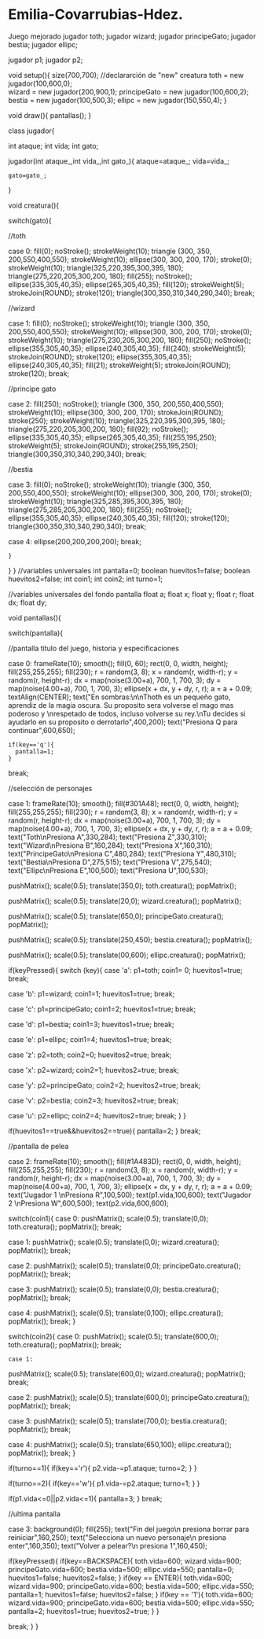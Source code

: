 # Emilia-Covarrubias-Hdez.
Juego mejorado
jugador toth;
jugador wizard;
jugador principeGato;
jugador bestia;
jugador ellipc;

jugador p1;
jugador p2;
  
void setup(){
  size(700,700);
  //declararción de "new" creatura
  toth = new jugador(100,600,0);  
  wizard = new  jugador(200,900,1);
  principeGato = new jugador(100,600,2);
  bestia = new jugador(100,500,3);
  ellipc = new  jugador(150,550,4);
}

void draw(){
  pantallas();
}

class jugador{
  
  int ataque;
  int vida;
  int gato;
  
  jugador(int ataque_,int vida_,int gato_){
    ataque=ataque_;
    vida=vida_;
   
    gato=gato_;
  }
  
void creatura(){
  
switch(gato){
      
//toth

case 0:
  fill(0);
  noStroke();
  strokeWeight(10);
  triangle (300, 350, 200,550,400,550);
  strokeWeight(10);
  ellipse(300, 300, 200, 170); 
  stroke(0);
  strokeWeight(10);
  triangle(325,220,395,300,395, 180);
  triangle(275,220,205,300,200, 180);
  fill(255);
  noStroke();
  ellipse(335,305,40,35);
  ellipse(265,305,40,35);
  fill(120);
  strokeWeight(5);
  strokeJoin(ROUND);
  stroke(120);
  triangle(300,350,310,340,290,340);
break;
   
//wizard
   
case 1:
  fill(0);
  noStroke();
  strokeWeight(10);
  triangle (300, 350, 200,550,400,550);
  strokeWeight(10);
  ellipse(300, 300, 200, 170); 
  stroke(0);
  strokeWeight(10);
  triangle(275,230,205,300,200, 180);
  fill(250);
  noStroke();
  ellipse(355,305,40,35);
  ellipse(240,305,40,35);
  fill(240);
  strokeWeight(5);
  strokeJoin(ROUND);
  stroke(120);
  ellipse(355,305,40,35);
  ellipse(240,305,40,35);
  fill(21);
  strokeWeight(5);
  strokeJoin(ROUND);
  stroke(120);
break;
   
//principe gato
   
case 2:
  fill(250);
  noStroke();
  triangle (300, 350, 200,550,400,550);
  strokeWeight(10);
  ellipse(300, 300, 200, 170); 
  strokeJoin(ROUND);
  stroke(250);
  strokeWeight(10);
  triangle(325,220,395,300,395, 180);
  triangle(275,220,205,300,200, 180);
  fill(92);
  noStroke();
  ellipse(335,305,40,35);
  ellipse(265,305,40,35);
  fill(255,195,250);
  strokeWeight(5);
  strokeJoin(ROUND);
  stroke(255,195,250);
  triangle(300,350,310,340,290,340);
break;
  
//bestia
   
case 3:
   fill(0);
   noStroke();
   strokeWeight(10);
   triangle (300, 350, 200,550,400,550);
   strokeWeight(10);
   ellipse(300, 300, 200, 170); 
   stroke(0);
   strokeWeight(10);
   triangle(325,285,395,300,395, 180);
   triangle(275,285,205,300,200, 180);
   fill(255);
   noStroke();
   ellipse(355,305,40,35);
   ellipse(240,305,40,35);
   fill(120);
   stroke(120);
   triangle(300,350,310,340,290,340);
   break;
   
case 4: 
   ellipse(200,200,200,200);
break;
      
    }
  }
}
//variables universales
int pantalla=0;
boolean huevitos1=false;
boolean huevitos2=false;
int coin1;
int coin2;
int turno=1;

//variables universales del fondo pantalla 
float a;
float x;
float y;
float r;
float dx;
float dy;

void pantallas(){

switch(pantalla){
  
//pantalla titulo del juego, historia y especificaciones
  
case 0:
    frameRate(10);
    smooth();
    fill(0, 60);
    rect(0, 0, width, height);
    fill(255,255,255);
    fill(230);
    r = random(3, 8);
    x = random(r, width-r);
    y = random(r, height-r);
    dx = map(noise(3.00+a), 700, 1, 700, 3);
    dy = map(noise(4.00+a), 700, 1, 700, 3);
    ellipse(x + dx, y + dy, r, r);
    a = a + 0.09;
    textAlign(CENTER);
    text("En sombras:\n\nThoth es un pequeño gato, aprendiz de la magia oscura. Su proposito sera volverse el mago mas poderoso y \nrespetado de todos, incluso volverse su rey.\nTu decides si ayudarlo en su proposito o derrotarlo",400,200);
    text("Presiona Q para continuar",600,650);
    
    if(key=='q'){
      pantalla=1;
    }
break;
 
//selección de personajes

case 1:
   frameRate(10);
   smooth();
   fill(#301A48);
   rect(0, 0, width, height);
   fill(255,255,255);
   fill(230);
   r = random(3, 8);
   x = random(r, width-r);
   y = random(r, height-r);
   dx = map(noise(3.00+a), 700, 1, 700, 3);
   dy = map(noise(4.00+a), 700, 1, 700, 3);
   ellipse(x + dx, y + dy, r, r);
   a = a + 0.09;
   text("Toth\nPresiona A",330,284);
   text("Presiona Z",330,310);
   text("Wizard\nPresiona B",160,284);
   text("Presiona X",160,310);
   text("PrincipeGato\nPresiona C",480,284);
   text("Presiona Y",480,310);
   text("Bestia\nPresiona D",275,515);
   text("Presiona V",275,540);
   text("Ellipc\nPresiona E",100,500);
   text("Presiona U",100,530);
  
   pushMatrix();
   scale(0.5);
   translate(350,0);
   toth.creatura();
   popMatrix(); 
  
   pushMatrix();
   scale(0.5);
   translate(20,0);
   wizard.creatura();
   popMatrix(); 
  
   pushMatrix();
   scale(0.5);
   translate(650,0);
   principeGato.creatura();
   popMatrix();
  
   pushMatrix();
   scale(0.5);
   translate(250,450);
   bestia.creatura();
   popMatrix();  
  
   pushMatrix();
   scale(0.5);
   translate(00,600);
   ellipc.creatura();
   popMatrix();
   
if(keyPressed){
switch (key){
case 'a':
  p1=toth; 
  coin1= 0;
  huevitos1=true;
break;

case 'b':
  p1=wizard; 
  coin1=1;
  huevitos1=true;
break;

case 'c':
  p1=principeGato;
  coin1=2;
  huevitos1=true;
break;
  
case 'd':
  p1=bestia;
  coin1=3;
  huevitos1=true;
break;

case 'e':
  p1=ellipc;
  coin1=4;
  huevitos1=true;
break;
 
case 'z':
  p2=toth;
  coin2=0; 
  huevitos2=true;
break;

case 'x':
  p2=wizard;
  coin2=1;
  huevitos2=true;
break;

case 'y':
  p2=principeGato; 
  coin2=2;
  huevitos2=true;
break;

case 'v':
  p2=bestia;
  coin2=3;
  huevitos2=true;
break;

case 'u':
  p2=ellipc; 
  coin2=4;
  huevitos2=true;
break;
 }
}
 
 
if(huevitos1==true&&huevitos2==true){
  pantalla=2;
}
break;
 
//pantalla de pelea
 
case 2:
   frameRate(10);
   smooth();
   fill(#1A483D);
   rect(0, 0, width, height);
   fill(255,255,255);
   fill(230);
   r = random(3, 8);
   x = random(r, width-r);
   y = random(r, height-r);
   dx = map(noise(3.00+a), 700, 1, 700, 3);
   dy = map(noise(4.00+a), 700, 1, 700, 3);
   ellipse(x + dx, y + dy, r, r);
   a = a + 0.09;
   text("Jugador 1 \nPresiona R",100,500);
   text(p1.vida,100,600);
   text("Jugador 2 \nPresiona W",600,500);
   text(p2.vida,600,600);
  
  switch(coin1){
    case 0:
     pushMatrix();
     scale(0.5);
     translate(0,0);
     toth.creatura();
     popMatrix(); 
   break;
 
   case 1:
     pushMatrix();
     scale(0.5);
     translate(0,0);
     wizard.creatura();
     popMatrix(); 
   break;
   
   case 2:
     pushMatrix();
     scale(0.5);
     translate(0,0);
     principeGato.creatura();
     popMatrix(); 
   break;
   
   case 3:
     pushMatrix();
     scale(0.5);
     translate(0,0);
     bestia.creatura();
     popMatrix(); 
   break;
   
   case 4:
    pushMatrix();
    scale(0.5);
    translate(0,100);
    ellipc.creatura();
    popMatrix(); 
   break;
  }
  
  switch(coin2){
    case 0:
    pushMatrix();
    scale(0.5);
    translate(600,0);
    toth.creatura();
    popMatrix(); 
    break;
    
    case 1:
   pushMatrix();
   scale(0.5);
   translate(600,0);
   wizard.creatura();
   popMatrix();
   break;
   
   case 2: 
   pushMatrix();
   scale(0.5);
   translate(600,0);
   principeGato.creatura();
   popMatrix(); 
  break;
  
  case 3:
   pushMatrix();
   scale(0.5);
   translate(700,0);
   bestia.creatura();
   popMatrix();
  break;
  
  case 4:
    pushMatrix();
    scale(0.5);
    translate(650,100);
    ellipc.creatura();
    popMatrix();
   break;
  }
  
  if(turno==1){
  if(key=='r'){
     p2.vida-=p1.ataque;
     turno=2;
   } 
  }
  
 if(turno==2){
  if(key=='w'){
    p1.vida-=p2.ataque;
    turno=1;
  }
 }
 
 if(p1.vida<=0||p2.vida<=1){
   pantalla=3;
 }
break;

//ultima pantalla

case 3: 
   background(0);
   fill(255);
   text("Fin del juego\n presiona borrar para reiniciar",160,250);
   text("Selecciona un nuevo personaje\n presiona enter",160,350);
   text("Volver a pelear?\n presiona 1",160,450);
  
  if(keyPressed){
   if(key==BACKSPACE){
     toth.vida=600;
     wizard.vida=900;
     principeGato.vida=600;
     bestia.vida=500;
     ellipc.vida=550;
     pantalla=0;
     huevitos1=false;
     huevitos2=false;
   }
   if(key == ENTER){
     toth.vida=600;
     wizard.vida=900;
     principeGato.vida=600;
     bestia.vida=500;
     ellipc.vida=550;
     pantalla=1;
     huevitos1=false;
     huevitos2=false;
   }
   if(key == '1'){
     toth.vida=600;
     wizard.vida=900;
     principeGato.vida=600;
     bestia.vida=500;
     ellipc.vida=550;
     pantalla=2;
     huevitos1=true;
     huevitos2=true;
   }
  }

break;
 }
}

